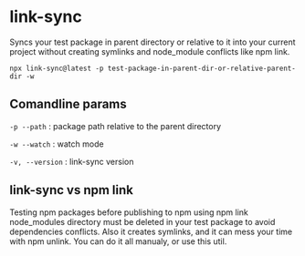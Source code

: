 # link-sync

Syncs your test package in parent directory or relative to it into your current project without creating symlinks and node_module conflicts like npm link.

`npx link-sync@latest -p test-package-in-parent-dir-or-relative-parent-dir -w`


## Comandline params

`-p --path` : package path relative to the parent directory 

`-w --watch` : watch mode

`-v, --version` : link-sync version 


## link-sync vs npm link

Testing npm packages before publishing to npm using npm link node_modules directory must be deleted in your test package to avoid dependencies conflicts. Also it creates  symlinks, and it can mess your time with npm unlink. You can do it all manualy, or use this util.

